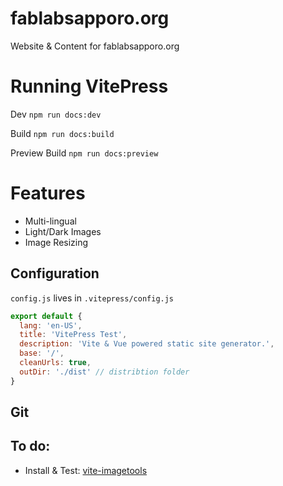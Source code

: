 # fablabsapporo.org
Website &amp; Content for fablabsapporo.org

# Running VitePress

Dev
`npm run docs:dev`

Build
`npm run docs:build`

Preview Build
`npm run docs:preview`

# Features

- Multi-lingual
- Light/Dark Images
- Image Resizing

## Configuration

`config.js` lives in `.vitepress/config.js`


```js
export default {
  lang: 'en-US',
  title: 'VitePress Test',
  description: 'Vite & Vue powered static site generator.',
  base: '/',
  cleanUrls: true,
  outDir: './dist' // distribtion folder
}

```


## Git


## To do:

- Install & Test: [vite-imagetools](https://www.npmjs.com/package/vite-imagetools)